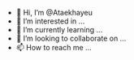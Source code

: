 - 👋 Hi, I’m @Ataekhayeu
- 👀 I’m interested in ...
- 🌱 I’m currently learning ...
- 💞️ I’m looking to collaborate on ...
- 📫 How to reach me ...

<!---
Ataekhayeu/Ataekhayeu is a ✨ special ✨ repository because its `README.md` (this file) appears on your GitHub profile.
You can click the Preview link to take a look at your changes.
--->
